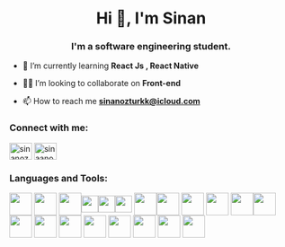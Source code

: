 <h1 align="center">Hi 👋, I'm Sinan</h1>
<h3 align="center">I'm a software engineering student.</h3>

- 🌱 I’m currently learning **React Js , React Native**

- 👨‍💻 I’m looking to collaborate on **Front-end**

- 📫 How to reach me **sinanozturkk@icloud.com**


<h3 align="left">Connect with me:</h3>
<p align="left">
<a href="https://linkedin.com/in/sinanozturkk" target="blank"><img align="center" src="https://raw.githubusercontent.com/rahuldkjain/github-profile-readme-generator/master/src/images/icons/Social/linked-in-alt.svg" alt="sinanozturkk" height="30" width="40" /></a>
<a href="https://instagram.com/sinaanozturkk" target="blank"><img align="center" src="https://raw.githubusercontent.com/rahuldkjain/github-profile-readme-generator/master/src/images/icons/Social/instagram.svg" alt="sinaanozturkk" height="30" width="40" /></a>
</p>

<h3 align="left">Languages and Tools:</h3> <a href="https://www.w3schools.com/html" target="blank"><img align="center" src="https://i.ibb.co/Nr3J2Y4/html5.png" height="40" width="40" /></a> <a href="https://www.w3schools.com/css" target="blank"><img align="center" src="https://i.ibb.co/pXbwQ98/css.png" height="40" width="40" /></a> <a href="https://www.w3schools.com/jsref" target="blank"><img align="center" src="https://i.ibb.co/WkqL2Zz/js.png" height="40" width="40" /></a><a href="https://cli.vuejs.org/" target="blank"><img align="center" src="https://upload.wikimedia.org/wikipedia/commons/thumb/9/95/Vue.js_Logo_2.svg/2367px-Vue.js_Logo_2.svg.png" height="30" width="30" /></a><a href="https://tr.reactjs.org/" target="blank"><img align="center" src="https://miro.medium.com/max/500/1*cPh7ujRIfcHAy4kW2ADGOw.png" height="30" width="30" /></a><a href="https://reactnative.dev/" target="blank"><img align="center" src="https://i.ibb.co/PD6gCrh/reactnative-logo.png" height="30" width="30" /></a>
<a href="https://sass-lang.com/" target="blank"><img align="center" src="https://sass-lang.com/assets/img/styleguide/seal-color-reversed-c50d9b78.png" height="40" width="40" /></a><a href="https://getbootstrap.com/" target="blank"><img align="center" src="https://i.ibb.co/Svgrwgx/Bootstrap-logo-svg.png" height="40" width="40" /></a> <a href="https://www.figma.com/" target="blank"><img align="center" src="https://i.ibb.co/QpbMz4G/figma.png" height="40" width="40" /></a> <a href="https://wordpress.org/" target="blank"><img align="center" src="https://i.ibb.co/288LxXx/Word-Press-blue-logo-svg.png" height="40" width="40" /></a> <a href="https://expressjs.com/" target="blank"><img align="center" src="https://i.ibb.co/TYHrfW1/express.png" height="40" width="40" /></a><a href="https://www.mysql.com/" target="blank"><img align="center" src="https://i.ibb.co/R3XdhCt/mysql.png" height="40" width="40" /></a> <a href="https://www.java.com/en" target="blank"><img align="center" src="https://i.ibb.co/S547hcH/java.png" height="40" width="40" /></a> <a href="https://www.w3schools.com/CPP/default.asp" target="blank"><img align="center" src="https://i.ibb.co/mTLXjmd/c.png" height="40" width="40" /></a> <a href="https://www.ni.com/en-tr/shop/labview.html" target="blank"><img align="center" src="https://i.ibb.co/pJBb9Vd/labview.png" height="40" width="40" /></a> <a href="https://www.arduino.cc/" target="blank"><img align="center" src="https://i.ibb.co/LzK9FFB/arduino.png" height="40" width="40" /></a> <a href="https://www.adobe.com/products/photoshop.html" target="blank"><img align="center" src="https://i.ibb.co/j6nKZcH/ps.png" height="40" width="40" /></a> <a href="https://www.adobe.com/products/dreamweaver.html" target="blank"><img align="center" src="https://i.ibb.co/wZnkCgN/dw.png" height="40" width="40" /></a> <a href="https://www.adobe.com/products/aftereffects.html" target="blank"><img align="center" src="https://i.ibb.co/xLHCKgz/ae.png" height="40" width="40" /></a> <a href="https://www.adobe.com/products/premiere.html" target="blank"><img align="center" src="https://i.ibb.co/28m6Rjx/pr.png" height="40" width="40" /></a> 







